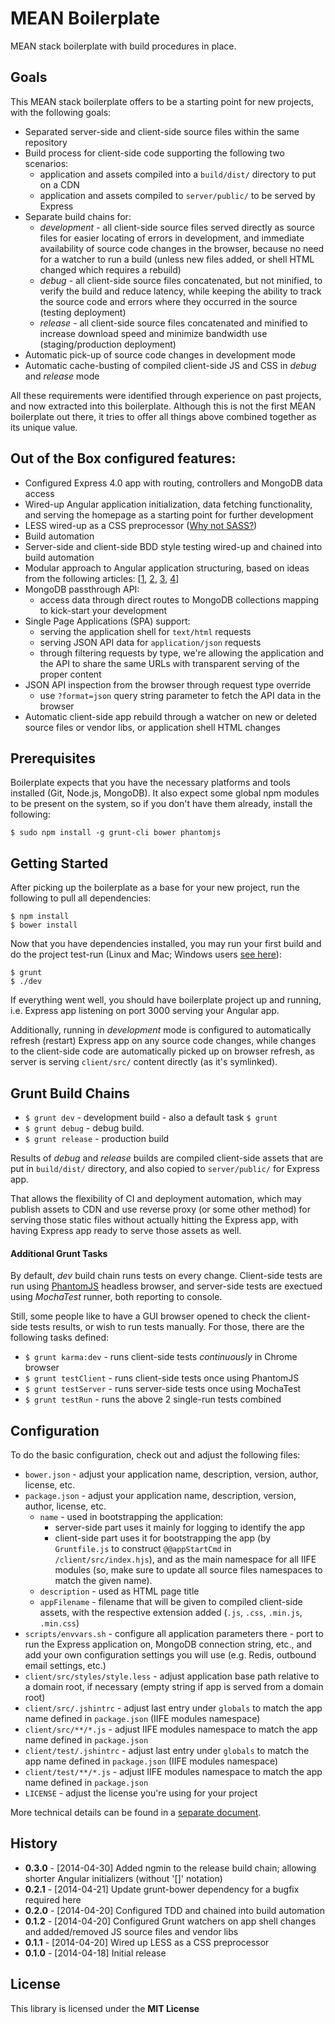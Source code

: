 MEAN Boilerplate
================

MEAN stack boilerplate with build procedures in place.


## Goals

This MEAN stack boilerplate offers to be a starting point for new projects,
with the following goals:

* Separated server-side and client-side source files within the same repository
* Build process for client-side code supporting the following two scenarios:
  * application and assets compiled into a `build/dist/` directory to put on a CDN
  * application and assets compiled to `server/public/` to be served by Express
* Separate build chains for:
  * _development_ - all client-side source files served directly as source files
    for easier locating of errors in development, and immediate availability of
    source code changes in the browser, because no need for a watcher to run a
    build (unless new files added, or shell HTML changed which requires a rebuild)
  * _debug_ - all client-side source files concatenated, but not minified, to
    verify the build and reduce latency, while keeping the ability to track the
    source code and errors where they occurred in the source (testing deployment)
  * _release_ - all client-side source files concatenated and minified to increase
    download speed and minimize bandwidth use (staging/production deployment)
* Automatic pick-up of source code changes in development mode
* Automatic cache-busting of compiled client-side JS and CSS in _debug_ and
  _release_ mode


All these requirements were identified through experience on past projects,
and now extracted into this boilerplate. Although this is not the first MEAN
boilerplate out there, it tries to offer all things above combined together
as its unique value.


## Out of the Box configured features:

* Configured Express 4.0 app with routing, controllers and MongoDB data access
* Wired-up Angular application initialization, data fetching functionality,
  and serving the homepage as a starting point for further development
* LESS wired-up as a CSS preprocessor
  ([Why not SASS?](docs/TechnicalDetails.md#choosing-less-over-sass))
* Build automation
* Server-side and client-side BDD style testing wired-up and chained into
  build automation
* Modular approach to Angular application structuring, based on ideas from
  the following articles:
  [[1](http://cliffmeyers.com/blog/2013/4/21/code-organization-angularjs-javascript),
  [2](http://www.artandlogic.com/blog/2013/05/ive-been-doing-it-wrong-part-1-of-3/),
  [3](https://medium.com/opinionated-angularjs/9f01b594bf06),
  [4](http://henriquat.re/modularizing-angularjs/modularizing-angular-applications/modularizing-angular-applications.html)]
* MongoDB passthrough API:
  * access data through direct routes to MongoDB collections mapping to
    kick-start your development
* Single Page Applications (SPA) support:
  * serving the application shell for `text/html` requests
  * serving JSON API data for `application/json` requests
  * through filtering requests by type, we're allowing the application and the
    API to share the same URLs with transparent serving of the proper content
* JSON API inspection from the browser through request type override
  * use `?format=json` query string parameter to fetch the API data in the browser
* Automatic client-side app rebuild through a watcher on new or deleted source
  files or vendor libs, or application shell HTML changes


## Prerequisites

Boilerplate expects that you have the necessary platforms and tools installed
(Git, Node.js, MongoDB). It also expect some global npm modules to be present
on the system, so if you don't have them already, install the following:

    $ sudo npm install -g grunt-cli bower phantomjs


## Getting Started

After picking up the boilerplate as a base for your new project,
run the following to pull all dependencies:

    $ npm install
    $ bower install

Now that you have dependencies installed, you may run your first
build and do the project test-run (Linux and Mac; Windows users
[see here](docs/TechnicalDetails.md#getting-started-for-windows-users)):

    $ grunt
    $ ./dev

If everything went well, you should have boilerplate project up and running,
i.e. Express app listening on port 3000 serving your Angular app.

Additionally, running in _development_ mode is configured to automatically
refresh (restart) Express app on any source code changes, while changes
to the client-side code are automatically picked up on browser refresh,
as server is serving `client/src/` content directly (as it's symlinked).


## Grunt Build Chains

* `$ grunt dev`     - development build - also a default task `$ grunt`
* `$ grunt debug`   - debug build.
* `$ grunt release` - production build

Results of _debug_ and _release_ builds are compiled client-side assets that are
put in `build/dist/` directory, and also copied to `server/public/` for Express app.

That allows the flexibility of CI and deployment automation, which may publish
assets to CDN and use reverse proxy (or some other method) for serving those
static files without actually hitting the Express app, with having Express app
ready to serve those assets as well.


#### Additional Grunt Tasks

By default, _dev_ build chain runs tests on every change. Client-side tests are
run using [PhantomJS](http://phantomjs.org/) headless browser, and server-side
tests are exectued using _MochaTest_ runner, both reporting to console.

Still, some people like to have a GUI browser opened to check the client-side
tests results, or wish to run tests manually. For those, there are the following
tasks defined:

* `$ grunt karma:dev`  - runs client-side tests _continuously_ in Chrome browser
* `$ grunt testClient` - runs client-side tests once using PhantomJS
* `$ grunt testServer` - runs server-side tests once using MochaTest
* `$ grunt testRun`    - runs the above 2 single-run tests combined


## Configuration

To do the basic configuration, check out and adjust the following files:

* `bower.json` - adjust your application name, description, version, author, license, etc.
* `package.json` - adjust your application name, description, version, author, license, etc.
  * `name` - used in bootstrapping the application:
    * server-side part uses it mainly for logging to identify the app
    * client-side part uses it for bootstrapping the app (by `Gruntfile.js` to
      construct `@@appStartCmd` in `/client/src/index.hjs`), and as the main
      namespace for all IIFE modules (so, make sure to update all source files
      namespaces to match the given name).
  * `description` - used as HTML page title
  * `appFilename` - filename that will be given to compiled client-side assets,
    with the respective extension added (`.js`, `.css`, `.min.js`, `.min.css`)
* `scripts/envvars.sh` - configure all application parameters there - port to run
  the Express application on, MongoDB connection string, etc., and add your own
  configuration settings you will use (e.g. Redis, outbound email settings, etc.)
* `client/src/styles/style.less` - adjust application base path relative to a
  domain root, if necessary (empty string if app is served from a domain root)
* `client/src/.jshintrc` - adjust last entry under `globals` to match the app name
  defined in `package.json` (IIFE modules namespace)
* `client/src/**/*.js` - adjust IIFE modules namespace to match the app name
  defined in `package.json`
* `client/test/.jshintrc` - adjust last entry under `globals` to match the app name
  defined in `package.json` (IIFE modules namespace)
* `client/test/**/*.js` - adjust IIFE modules namespace to match the app name
  defined in `package.json`
* `LICENSE` - adjust the license you're using for your project

More technical details can be found in a [separate document](docs/TechnicalDetails.md).


## History


  * **0.3.0** - [2014-04-30] Added ngmin to the release build chain; allowing
    shorter Angular initializers (without '[]' notation)
  * **0.2.1** - [2014-04-21] Update grunt-bower dependency for a bugfix required here
  * **0.2.0** - [2014-04-20] Configured TDD and chained into build automation
  * **0.1.2** - [2014-04-20] Configured Grunt watchers on app shell changes and
    added/removed JS source files and vendor libs
  * **0.1.1** - [2014-04-20] Wired up LESS as a CSS preprocessor
  * **0.1.0** - [2014-04-18] Initial release


## License

This library is licensed under the **MIT License**
